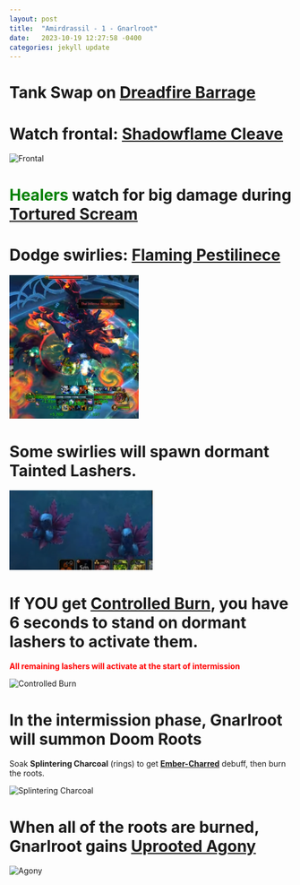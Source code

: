 ```yaml
---
layout: post
title:  "Amirdrassil - 1 - Gnarlroot"
date:   2023-10-19 12:27:58 -0400
categories: jekyll update
---
```

# **Tank Swap on** [Dreadfire Barrage](https://ptr.wowdb.com/spells/426108-dreadfire-barrage)

# **Watch frontal:** [Shadowflame Cleave](https://ptr.wowdb.com/spells/422039-shadowflame-cleave)

![Frontal](https://cloud.stylenmedia.com/apps/sharingpath/michael/10000%20Personal/10000%20References/HoH/Assets/Gnarlroot/Gnar_Cleave.gif)

# **<span style="color:green"> Healers </span>** watch for big damage during **[Tortured Scream](https://ptr.wowdb.com/spells/422026-tortured-scream)**

# **Dodge swirlies:** [Flaming Pestilinece](https://ptr.wowdb.com/spells/429982-flaming-pestilenceu)

![Flaming Pestilence](/assets/Gnarlroot_FP.png)

# Some swirlies will spawn dormant **Tainted Lashers**. 

![Lasher](/assets/Gnarlroot_Lasher.png)

# If **YOU** get **[Controlled Burn](https://ptr.wowdb.com/spells/422091-controlled-burn)**, you have 6 seconds to stand on dormant lashers to activate them.
**<span style="color:red"> All remaining lashers will activate at the start of intermission </span>**

![Controlled Burn](https://cloud.stylenmedia.com/apps/sharingpath/michael/10000%20Personal/10000%20References/HoH/Assets/Gnarlroot/Gnar_ControlledBurn.gif)

# In the intermission phase, Gnarlroot will summon **Doom Roots**
 Soak **Splintering Charcoal** (rings) to get **[Ember-Charred](https://ptr.wowdb.com/spells/425002-ember-charred)** debuff, then burn the roots.

![Splintering Charcoal](/assets/Gnarlroot_Splinter.gif)

# When all of the roots are burned, Gnarlroot gains [Uprooted Agony](https://ptr.wowdb.com/spells/430324-uprooted-agony)

![Agony](https://cloud.stylenmedia.com/apps/sharingpath/michael/10000%20Personal/10000%20References/HoH/Assets/Gnarlroot/Gnar_Agony.gif)